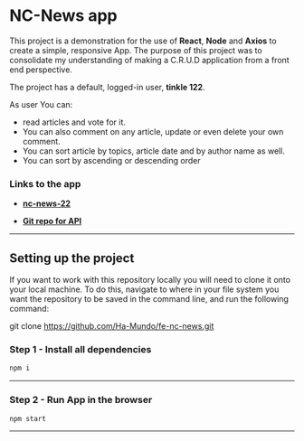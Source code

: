# NC-News app

This project is a demonstration for the use of **React**, **Node** and **Axios** to create a simple, responsive App.
The purpose of this project was to consolidate my understanding of making a C.R.U.D application from a front end perspective.

The project has a default, logged-in user, **tinkle 122**.

As user You can:

- read articles and vote for it.
- You can also comment on any article, update or even delete your own comment.
- You can sort article by topics, article date and by author name as well.
- You can sort by ascending or descending order

### Links to the app

- **[nc-news-22](https://nc-news-22.netlify.app/)**

- **[Git repo for API](https://github.com/Ha-Mundo/be-nc-news)**

---

## Setting up the project

If you want to work with this repository locally you will need to clone it onto your local machine. To do this, navigate to where in your file system you want the repository to be saved in the command line, and run the following command:

git clone https://github.com/Ha-Mundo/fe-nc-news.git

### Step 1 - Install all dependencies

```bash
npm i
```

---

### Step 2 - Run App in the browser

```bash
npm start
```

---
